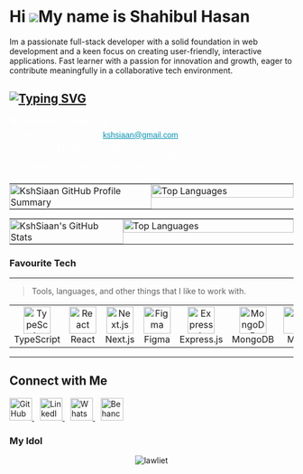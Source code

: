 Hi ![](https://user-images.githubusercontent.com/18350557/176309783-0785949b-9127-417c-8b55-ab5a4333674e.gif)My name is Shahibul Hasan
======================================================================================================================================
Im a passionate full-stack developer with a solid foundation in web development and a keen focus on creating user-friendly, interactive applications. Fast learner with a passion for innovation and growth, eager to contribute meaningfully in a collaborative tech environment.

[![Typing SVG](https://readme-typing-svg.demolab.com?font=Geo&pause=1000&color=FFFFFF&repeat=false&width=435&lines=Web+developer%2C+Web+designer%2C+Music+artist)](https://git.io/typing-svg)
-----------------------------------------

<p style="margin: 0; color: #ffffff; font-family: sans-serif;">
🌍  I'm based in Bangladesh<br />
✉️  You can contact me at <a href="mailto:kshsiaan@gmail.com" style="color: #0891b2;">kshsiaan@gmail.com</a><br />
🧠  I'm learning Problem Solving<br />
🤝  I'm open to collaborating on anything interesting<br />
⚡  Nihilism is the villain, you are the hero
</p>


<table style="width: 100%; table-layout: fixed; border-collapse: collapse;">
  <tr>
    <!-- Left: Contributions -->
    <td style="width: 50%; padding: 0; vertical-align: top;">
<img 
  src="https://github-profile-summary-cards.vercel.app/api/cards/profile-details?username=kshSiaan&theme=ayu_mirage" 
  alt="KshSiaan GitHub Profile Summary" 
  style="width: 100%; max-width: 100%; height: auto; display: block;" 
/>
    </td>
    <!-- Right: Top Languages -->
    <td style="width: 50%; padding: 0; vertical-align: top;">
      <img
        src="http://github-profile-summary-cards.vercel.app/api/cards/most-commit-language?username=kshSiaan&theme=ayu_mirage"
        alt="Top Languages"
        style="width: 100%; display: block;"
      />
    </td>
  </tr>
</table>
<table style="width: 100%; table-layout: fixed; border-collapse: collapse;">
  <tr>
    <!-- Left: Contributions -->
    <td style="width: 40%; padding: 0; vertical-align: top;">
  <img 
    src="https://github-stats-card-generator.vercel.app/api/svg?username=KshSiaan&theme=dark&hide_border=true" 
    alt="KshSiaan's GitHub Stats" 
    style="width: 100%; max-width: 100%; height: auto; display: block;" 
  />
    </td>
    <!-- Right: Top Languages -->
    <td style="width: 60%; padding: 0; vertical-align: top;">
      <img
        src="https://github-stats-card-generator.vercel.app/api/svg?username=KshSiaan&type=languages&theme=dark&hide_border=true"
        alt="Top Languages"
        style="width: 100%; display: block;"
      />
    </td>
  </tr>
</table>



### Favourite Tech

---
> Tools, languages, and other things that I like to work with.
> 
<table> <tr> <td align="center" width="96"> 
  <a href="#tech"> <img src="https://skillicons.dev/icons?i=ts" width="48" height="48" alt="TypeScript" /> </a>
  <br>
  TypeScript </td> <td align="center" width="96"> <a href="#tech"> <img src="https://skillicons.dev/icons?i=react" width="48" height="48" alt="React" /> </a> <br>React </td> <td align="center" width="96"> <a href="#tech"> <img src="https://skillicons.dev/icons?i=nextjs" width="48" height="48" alt="Next.js" /> </a> <br>Next.js </td> <td align="center" width="96"> <a href="#tech"> <img src="https://skillicons.dev/icons?i=figma" width="48" height="48" alt="Figma" /> </a> <br>Figma </td> <td align="center" width="96"> <a href="#tech"> <img src="https://skillicons.dev/icons?i=express" width="48" height="48" alt="Express.js" /> </a> <br>Express.js </td> <td align="center" width="96"> <a href="#tech"> <img src="https://skillicons.dev/icons?i=mongodb" width="48" height="48" alt="MongoDB" /> </a> <br>MongoDB </td> <td align="center" width="96"> <a href="#tech"> <img src="https://go-skill-icons.vercel.app/api/icons?i=miro" width="48" height="48" alt="Miro" /> </a> <br>Miro </td> <td align="center" width="96"> <a href="#tech"> <img src="https://go-skill-icons.vercel.app/api/icons?i=tailwind" width="48" height="48" alt="Tailwind CSS" /> </a> <br>Tailwind </td> </tr> </table>

---

## Connect with Me  

<a href="https://github.com/KshSiaan" target="_blank" style="margin-right: 10px;">
  <img src="https://github.com/gauravghongde/social-icons/blob/master/SVG/Color/Github.svg" alt="GitHub" width="40" height="40"/>
</a>
<a href="https://www.linkedin.com/in/shahibul-hasan-777395302" target="_blank" style="margin-right: 10px;">
  <img src="https://github.com/gauravghongde/social-icons/blob/master/SVG/Color/LinkedIN.svg" alt="LinkedIn" width="40" height="40"/>
</a>
<a href="https://wa.me/01904387966" target="_blank" style="margin-right: 10px;">
  <img src="https://github.com/gauravghongde/social-icons/blob/master/SVG/Color/WhatsApp.svg" alt="WhatsApp" width="40" height="40"/>
</a>
<a href="https://www.behance.net/kshsiaan" target="_blank">
  <img src="https://github.com/gauravghongde/social-icons/blob/master/SVG/Color/Behance.svg" alt="Behance" width="40" height="40"/>
</a>





### My Idol

<div align="center">
  <img src="https://github.com/KshSiaan/l-gif/blob/main/death%20note%20l%20GIF.gif" alt="lawliet" />
</div>


